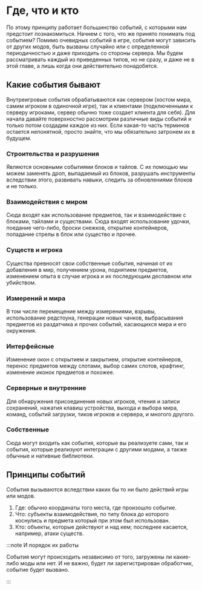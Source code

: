 # Где, что и кто

По этому принципу работает большинство событий, с которыми нам предстоит познакомиться. Начнем с того, что же принято понимать под событием? Помимо очевидных событий в игре, события могут зависить от других модов, быть вызваны случайно или с определенной периодичностью и даже приходить со стороны сервера. Мы будем рассматривать каждый из приведенных типов, но не сразу, и даже не в этой главе, а лишь когда они действительно понадобятся.

## Какие события бывают

Внутреигровые события обрабатываются как сервером (хостом мира, самим игроком в одиночной игре), так и клиентами (подключенными к серверу игроками, сервер обычно тоже создает клиента для себя). Для начала давайте поверхностно рассмотрим различные виды событий и только потом создадим каждое из них. Если какая-то часть терминов остается непонятной, просто знайте, что мы обязательно затронем их в будущем.

### Строительства и разрушения

Являются основными событиями блоков и тайлов. С их помощью мы можем заменять дроп, выпадаемый из блоков, разрушать инструменты вследствии этого, развивать навыки, следить за обновлениями блоков и не только.

### Взаимодействия с миром

Сюда входят как использование предметов, так и взаимодействие с блоками, тайлами и существами. Сюда входят использование удочки, поедание чего-либо, броски снежков, открытие контейнеров, попадание стрелы в блок или существо и прочее.

### Существ и игрока

Существа превносят свои собственные события, начиная от их добавления в мир, получением урона, поднятием предметов, изменением опыта в случае игрока и их последующим деспавном или убийством.

### Измерений и мира

В том числе перемещение между измерениями, взрывы, использование редстоуна, генерации новых чанков, выбрасывания предметов из раздатчика и прочих событий, касающихся мира и его окружения.

### Интерфейсные

Изменение окон с открытием и закрытием, открытие контейнеров, перенос предметов между слотами, выбор самих слотов, крафтинг, изменение иконок предметов и похожее.

### Серверные и внутренние

Для обнаружения присоединения новых игроков, чтения и записи сохранений, нажатия клавиш устройства, выхода и выбора мира, команд, событий загрузки, тиков игроков и сервера, и многого другого.

### Собственные

Сюда могут входить как события, которые вы реализуете сами, так и события, которые реализуют интеграции с другими модами, а также обычные и нативные библиотеки.

## Принципы событий

События вызываются вследствии каких бы то ни было действий игры или модов.

1. Где: обычно координаты того места, где произошло событие.
2. Что: субъекты взаимодействия, по типу блока до которого коснулись и предмета который при этом был использован.
3. Кто: объекты, которые действуют и над кем; последнее касается, например, атаки существ.

:::note И порядок их работы

События могут происходить независимо от того, загружены ли какие-либо моды или нет. И не важно, будет ли зарегистрирован обработчик, событие будет вызвано.

:::
